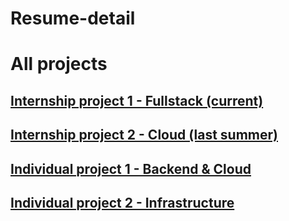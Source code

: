 # Resume-detail
# All projects

## [Internship project 1 - Fullstack (current)](https://github.com/TotallyNewGuy/work-project-diagram)  
## [Internship project 2 - Cloud (last summer)](https://github.com/TotallyNewGuy/work-project-diagram)  

## [Individual project 1 - Backend & Cloud](https://github.com/TotallyNewGuy/bookstore)  
## [Individual project 2 - Infrastructure](https://github.com/TotallyNewGuy/courseregistration)
